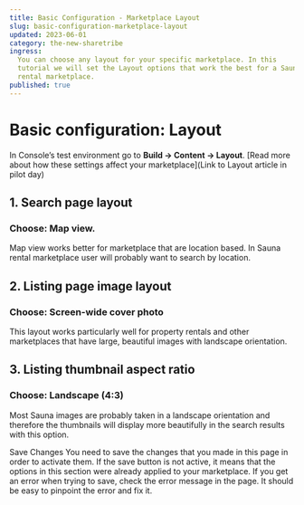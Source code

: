```yaml
---
title: Basic Configuration - Marketplace Layout
slug: basic-configuration-marketplace-layout
updated: 2023-06-01
category: the-new-sharetribe
ingress:
  You can choose any layout for your specific marketplace. In this
  tutorial we will set the Layout options that work the best for a Sauna
  rental marketplace.
published: true
---
```


# Basic configuration: Layout

In Console’s test environment go to **Build → Content → Layout**. [Read
more about how these settings affect your marketplace](Link to Layout
article in pilot day)

## 1. Search page layout

### Choose: Map view.

Map view works better for marketplace that are location based. In Sauna
rental marketplace user will probably want to search by location.

## 2. Listing page image layout

### Choose: Screen-wide cover photo

This layout works particularly well for property rentals and other
marketplaces that have large, beautiful images with landscape
orientation.

## 3. Listing thumbnail aspect ratio

### Choose: Landscape (4:3)

Most Sauna images are probably taken in a landscape orientation and
therefore the thumbnails will display more beautifully in the search
results with this option.

Save Changes You need to save the changes that you made in this page in
order to activate them. If the save button is not active, it means that
the options in this section were already applied to your marketplace. If
you get an error when trying to save, check the error message in the
page. It should be easy to pinpoint the error and fix it.
